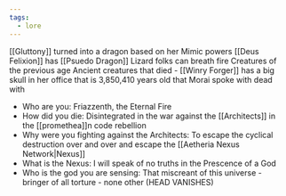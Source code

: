 ```yaml
---
tags:
  - lore
---
```

[[Gluttony]] turned into a dragon based on her Mimic powers
[[Deus Felixion]] has [[Psuedo Dragon]]
Lizard folks can breath fire
Creatures of the previous age
Ancient creatures that died - 
[[Winry Forger]] has a big skull in her office that is 3,850,410 years old that Morai spoke with dead with
- Who are you: Friazzenth, the Eternal Fire
- How did you die: Disintegrated in the war against the [[Architects]] in the [[promethea]]n code rebellion 
- Why were you fighting against the Architects: To escape the cyclical destruction over and over and escape the [[Aetheria Nexus Network|Nexus]]
- What is the Nexus: I will speak of no truths in the Prescence of a God
- Who is the god you are sensing: That miscreant of this universe - bringer of all torture - none other (HEAD VANISHES)